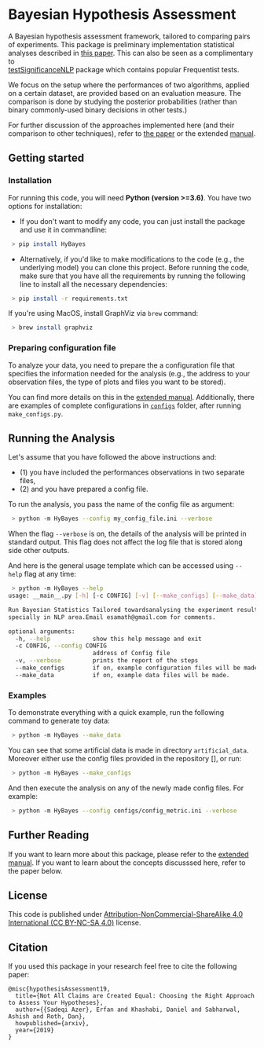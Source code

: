# Bayesian Hypothesis Assessment
A Bayesian hypothesis assessment framework, tailored to comparing pairs of experiments. This package is preliminary 
implementation statistical analyses described in [this paper](#citation). This can also be seen as a complimentary to  
[testSignificanceNLP](https://github.com/rtmdrr/testSignificanceNLP) package which contains popular Frequentist tests. 

We focus on the setup where the performances of two algorithms, applied on a certain dataset, are provided based on an 
evaluation measure. The comparison is done by studying the posterior probabilities (rather than binary commonly-used binary decisions in other tests.)

For further discussion of the approaches implemented here (and their comparison to other techniques), refer to [the paper](#citation) or the extended [manual](docs/MANUAL.md). 


## Getting started
### Installation
For running this code, you will need **Python (version >=3.6)**.
You have two options for installation: 
 - If you don't want to modify any code, you can just install the package and use it in commandline: 
```bash
 > pip install HyBayes
```

 - Alternatively, if you'd like to make modifications to the code (e.g., the underlying model) you can clone this project. Before running the code, make sure that you have all the requirements by 
 running the following line to install all the necessary dependencies: 
```bash
 > pip install -r requirements.txt
``` 


If you're using MacOS, install GraphViz via `brew` command: 
```bash
 > brew install graphviz
```

### Preparing configuration file
To analyze your data, you need to prepare the a configuration file that specifies the information needed for the analysis (e.g., the address to your observation files, the type of plots and files you want to be stored).

You can find more details on this in the [extended manual](docs/MANUAL.md#preparing-configuration-files). Additionally, there are examples of complete configurations in [`configs`](configs) folder, after running `make_configs.py`.

## Running the Analysis 
Let's assume that you have followed the above instructions and:  
 - (1) you have included the performances observations in two separate files,  
 - (2) and you have prepared a config file. 

To run the analysis, you pass the name of the config file as argument: 
```bash
 > python -m HyBayes --config my_config_file.ini --verbose
```

When the flag `--verbose` is on, the details of the analysis will be printed in standard output. 
This flag does not affect the log file that is stored along side other outputs.

And here is the general usage template which can be accessed using `--help` flag at any time:
```bash
 > python -m HyBayes --help
usage: __main__.py [-h] [-c CONFIG] [-v] [--make_configs] [--make_data]

Run Bayesian Statistics Tailored towardsanalysing the experiment results
specially in NLP area.Email esamath@gmail.com for comments.

optional arguments:
  -h, --help            show this help message and exit
  -c CONFIG, --config CONFIG
                        address of Config file
  -v, --verbose         prints the report of the steps
  --make_configs        if on, example configuration files will be made.
  --make_data           if on, example data files will be made.
```

### Examples 
To demonstrate everything with a quick example, run the following command to generate toy data: 
```bash
 > python -m HyBayes --make_data
```
You can see that some artificial data is made in directory `artificial_data`. Moreover either use the config files provided in the repository [], or run:
```bash
 > python -m HyBayes --make_configs
 ```
And then execute the analysis on any of the newly made config files. For example: 
```bash
 > python -m HyBayes --config configs/config_metric.ini --verbose
```

## Further Reading
If you want to learn more about this package, please refer to the [extended manual](docs/MANUAL.md). 
If you want to learn about the concepts discusssed here, refer to the paper below. 

## License 
This code is published under [Attribution-NonCommercial-ShareAlike 4.0 International (CC BY-NC-SA 4.0)](https://creativecommons.org/licenses/by-nc-sa/4.0/legalcode) license.  


## Citation 
If you used this package in your research feel free to cite the following paper: 
```
@misc{hypothesisAssessment19,
  title={Not All Claims are Created Equal: Choosing the Right Approach to Assess Your Hypotheses},
  author={{Sadeqi Azer}, Erfan and Khashabi, Daniel and Sabharwal, Ashish and Roth, Dan},
  howpublished={arxiv},
  year={2019}
}
```

